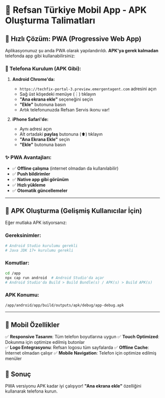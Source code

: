 # 📱 Refsan Türkiye Mobil App - APK Oluşturma Talimatları

## 🚀 Hızlı Çözüm: PWA (Progressive Web App)

Aplikasyonunuz şu anda PWA olarak yapılandırıldı. **APK'ya gerek kalmadan** telefonda app gibi kullanabilirsiniz:

### 📲 Telefona Kurulum (APK Gibi):

1. **Android Chrome'da:**
   - `https://techfix-portal-3.preview.emergentagent.com` adresini açın
   - Sağ üst köşedeki menüye (⋮) tıklayın
   - **"Ana ekrana ekle"** seçeneğini seçin
   - **"Ekle"** butonuna basın
   - Artık telefonunuzda Refsan Servis ikonu var!

2. **iPhone Safari'de:**
   - Aynı adresi açın
   - Alt ortadaki **paylaş** butonuna (⬆️) tıklayın
   - **"Ana Ekrana Ekle"** seçin
   - **"Ekle"** butonuna basın

### ✨ PWA Avantajları:
- ✅ **Offline çalışma** (internet olmadan da kullanılabilir)
- ✅ **Push bildirimler** 
- ✅ **Native app gibi görünüm**
- ✅ **Hızlı yükleme**
- ✅ **Otomatik güncellemeler**

---

## 🔧 APK Oluşturma (Gelişmiş Kullanıcılar İçin)

Eğer mutlaka APK istiyorsanız:

### Gereksinimler:
```bash
# Android Studio kurulumu gerekli
# Java JDK 17+ kurulumu gerekli
```

### Komutlar:
```bash
cd /app
npx cap run android  # Android Studio'da açar
# Android Studio'da Build > Build Bundle(s) / APK(s) > Build APK(s)
```

### APK Konumu:
```
/app/android/app/build/outputs/apk/debug/app-debug.apk
```

---

## 📱 Mobil Özellikler

✅ **Responsive Tasarım**: Tüm telefon boyutlarına uygun
✅ **Touch Optimized**: Dokunma için optimize edilmiş butonlar  
✅ **Logo Entegrasyonu**: Refsan logosu tüm sayfalarda
✅ **Offline Cache**: İnternet olmadan çalışır
✅ **Mobile Navigation**: Telefon için optimize edilmiş menüler

## 🎯 Sonuç

PWA versiyonu APK kadar iyi çalışıyor! **"Ana ekrana ekle"** özelliğini kullanarak telefona kurun.